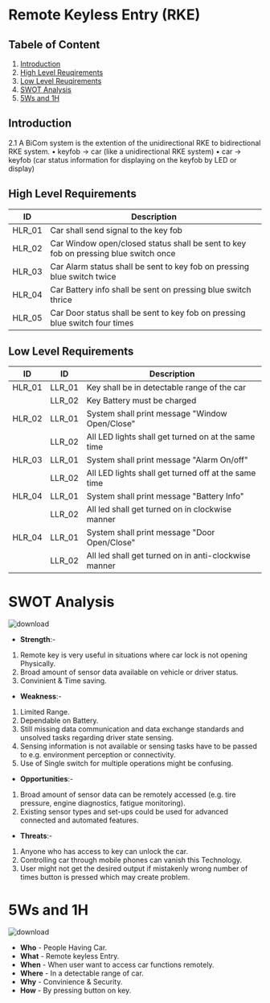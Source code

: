 # Remote Keyless Entry (RKE)

## Tabele of Content
  1. [Introduction](#introduction)
  2. [High Level Reuqirements](#high-level-requirements)
  3. [Low Level Reuqirements](#low-level-requirements)
  4. [ SWOT Analysis](#swot-analysis)
  5. [5Ws and 1H](#5ws-and-1h)
## Introduction
2.1	A BiCom system is the extention of the unidirectional RKE to bidirectional RKE system. 
•	keyfob -> car (like a unidirectional RKE system) 
•	car -> keyfob (car status information for displaying on the keyfob by LED or display) 
 

## High Level Requirements
|ID|Description|
|------|------|
|HLR_01|Car shall send signal to the key fob|
|HLR_02|Car Window open/closed status shall be sent to key fob on pressing blue switch once|
|HLR_03|Car Alarm status shall be sent to key fob on pressing blue switch twice|
|HLR_04|Car Battery info shall be sent on pressing blue switch thrice|
|HLR_05|Car Door status shall be sent to key fob on pressing blue switch four times|

## Low Level Requirements
|ID|ID|Description|
|------|------|------|
|HLR_01|LLR_01|Key shall be in detectable range of the car|
||LLR_02|Key Battery must be charged|
|HLR_02|LLR_01|System shall print message "Window Open/Close"|       
||LLR_02|All LED lights shall get turned on at the same time|
|HLR_03|LLR_01|System shall print message "Alarm On/off"|              
||LLR_02|All LED lights shall get turned off at the same time|
|HLR_04|LLR_01|System shall print message "Battery Info"|              
||LLR_02|All led shall get turned on in clockwise manner|
|HLR_04|LLR_01|System shall print message "Door Open/Close"|              
||LLR_02|All led shall get turned on in anti-clockwise manner|







# SWOT Analysis
![download](https://user-images.githubusercontent.com/98874290/157716675-bbf17aea-59a4-4ebb-8f13-288a8266389d.png)
* **Strength**:-
1) Remote key is very useful in  situations where car lock is not opening Physically.
2) Broad amount of sensor data available on vehicle or driver status.
3) Convinient & Time saving.
* **Weakness**:-
1) Limited Range.
2) Dependable on Battery.
3) Still missing data communication and data exchange standards and unsolved tasks regarding driver state sensing.
4) Sensing information is not available or sensing tasks have to be passed to e.g. environment perception or connectivity.
5) Use of Single switch for multiple operations might be confusing.
* **Opportunities**:-
1) Broad amount of sensor data can be remotely accessed (e.g. tire pressure, engine diagnostics, fatigue monitoring).
2) Existing sensor types and set-ups could be used for advanced connected and automated features.
* **Threats**:-
1) Anyone who has access to key can unlock the car.
2) Controlling car through mobile phones can vanish this Technology.
3) User might not get the desired output if mistakenly wrong number of times button is pressed which may create problem.



# 5Ws and 1H
![download](https://user-images.githubusercontent.com/98874290/157722220-f94605d1-9cd1-405a-a3ca-bbac83014911.jpg)
* **Who** - People Having Car.
* **What** - Remote keyless Entry.
* **When** - When user want to access car functions remotely.
* **Where** - In a detectable range of car.
* **Why** - Convinience & Security.
* **How** - By pressing button on key.







